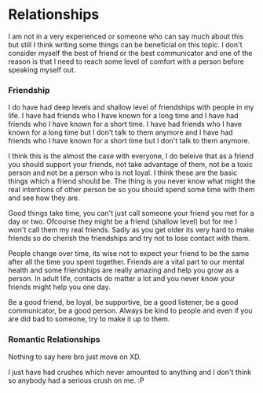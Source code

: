 
# Relationships

I am not in a very experienced or someone who can say much about this but still I think writing some things can be beneficial on this topic. I don't consider myself the best of friend or the best communicator and one of the reason is that I need to reach some level of comfort with a person before speaking myself out. 

### Friendship
I do have had deep levels and shallow level of friendships with people in my life. I have had friends who I have known for a long time and I have had friends who I have known for a short time. I have had friends who I have known for a long time but I don't talk to them anymore and I have had friends who I have known for a short time but I don't talk to them anymore.

I think this is the almost the case with everyone, I do beleive that as a friend you should support your friends, not take advantage of them, not be a toxic person and not be a person who is not loyal. I think these are the basic things which a friend should be. The thing is you never know what might the real intentions of other person be so you should spend some time with them and see how they are. 

Good things take time, you can't just call someone your friend you met for a day or two. Ofcourse they might be a friend (shallow level) but for me I won't call them my real friends. Sadly as you get older its very hard to make friends so do cherish the friendships and try not to lose contact with them. 

People change over time, its wise not to expect your friend to be the same after all the time you spent together. Friends are a vital part to our mental health and some friendships are really amazing and help you grow as a person. In adult life, contacts do matter a lot and you never know your friends might help you one day.

Be a good friend, be loyal, be supportive, be a good listener, be a good communicator, be a good person. Always be kind to people and even if you are did bad to someone, try to make it up to them. 

### Romantic Relationships
Nothing to say here bro just move on XD. 

I just have had crushes which never amounted to anything and I don't think so anybody had a serious crush on me. :P 

